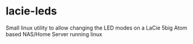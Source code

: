 lacie-leds
==========

Small linux utility to allow changing the LED modes on a LaCie 5big Atom based NAS/Home Server running linux